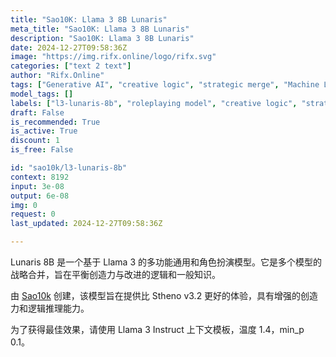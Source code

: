 ```yaml
---
title: "Sao10K: Llama 3 8B Lunaris"
meta_title: "Sao10K: Llama 3 8B Lunaris"
description: "Sao10K: Llama 3 8B Lunaris"
date: 2024-12-27T09:58:36Z
image: "https://img.rifx.online/logo/rifx.svg"
categories: ["text 2 text"]
author: "Rifx.Online"
tags: ["Generative AI", "creative logic", "strategic merge", "Machine Learning", "Natural Language Processing", "Programming", "general knowledge", "roleplaying model", "l3-lunaris-8b", "Rifx.Online", "Roleplay"]
model_tags: []
labels: ["l3-lunaris-8b", "roleplaying model", "creative logic", "strategic merge", "general knowledge"]
draft: False
is_recommended: True
is_active: True
discount: 1
is_free: False

id: "sao10k/l3-lunaris-8b"
context: 8192
input: 3e-08
output: 6e-08
img: 0
request: 0
last_updated: 2024-12-27T09:58:36Z

---
```


Lunaris 8B 是一个基于 Llama 3 的多功能通用和角色扮演模型。它是多个模型的战略合并，旨在平衡创造力与改进的逻辑和一般知识。

由 [Sao10k](https://huggingface.co/Sao10k) 创建，该模型旨在提供比 Stheno v3.2 更好的体验，具有增强的创造力和逻辑推理能力。

为了获得最佳效果，请使用 Llama 3 Instruct 上下文模板，温度 1.4，min_p 0.1。

